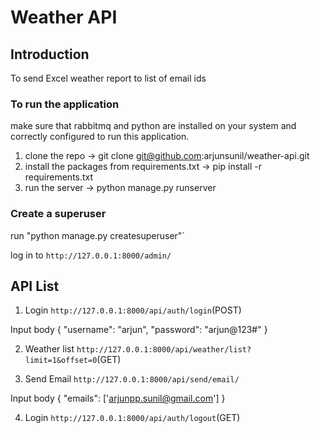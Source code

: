 # Weather API

## Introduction 
To send Excel weather report to list of email ids

### To run the application

make sure that rabbitmq and python are installed on your system and correctly configured to run this application.
1. clone the repo -> git clone git@github.com:arjunsunil/weather-api.git
2. install the packages from requirements.txt -> pip install -r requirements.txt
3. run the server -> python manage.py runserver

### Create a superuser

run "python manage.py createsuperuser"` 

log in to `http://127.0.0.1:8000/admin/` 

## API List

1. Login `http://127.0.0.1:8000/api/auth/login`(POST)
 
Input body
{
    "username": "arjun",
    "password": "arjun@123#"
}

2. Weather list `http://127.0.0.1:8000/api/weather/list?limit=1&offset=0`(GET)

3. Send Email `http://127.0.0.1:8000/api/send/email/`

Input body
{
    "emails": ['arjunpp.sunil@gmail.com']
}

4. Login `http://127.0.0.1:8000/api/auth/logout`(GET) 
